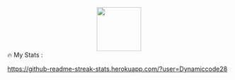 <div id="header" align="center">
  <img src="https://media.giphy.com/media/M9gbBd9nbDrOTu1Mqx/giphy.gif" width="100"/>
</div
---

### :fire: My Stats :
https://github-readme-streak-stats.herokuapp.com/?user=Dynamiccode28
